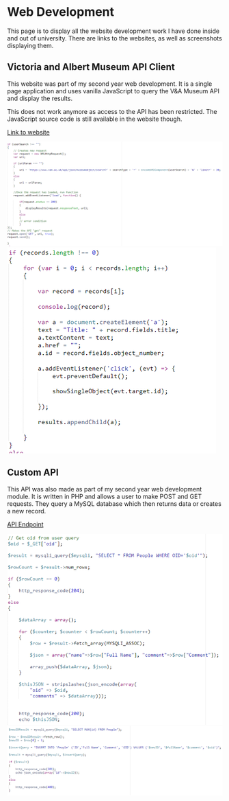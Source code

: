 # Web Development

This page is to display all the website development work I have done inside and out of university.
There are links to the websites, as well as screenshots displaying them.

## Victoria and Albert Museum API Client

This website was part of my second year web development. It is a single page application and uses vanilla JavaScript to query the V&A Museum API and display the results.

This does not work anymore as access to the API has been restricted. The JavaScript source code is still available in the website though.

[Link to website](https://jb1930.brighton.domains/CI527/Assignment1/index.html)

![Image](/images/V&ACode1.jpg) ![Image](/images/V&ACode2.jpg)

## Custom API

This API was also made as part of my second year web development module. It is written in PHP and allows a user to make POST and GET requests. They query a MySQL database which then returns data or creates a new record.

[API Endpoint](http://jb1930.brighton.domains/CI527/Assignment2/api.php)

![image](/images/APICode1.jpg) ![Image](/images/APICode2.jpg)
